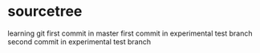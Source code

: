 # sourcetree
learning git 
first commit in master
first commit in experimental test branch
second commit in experimental test branch
